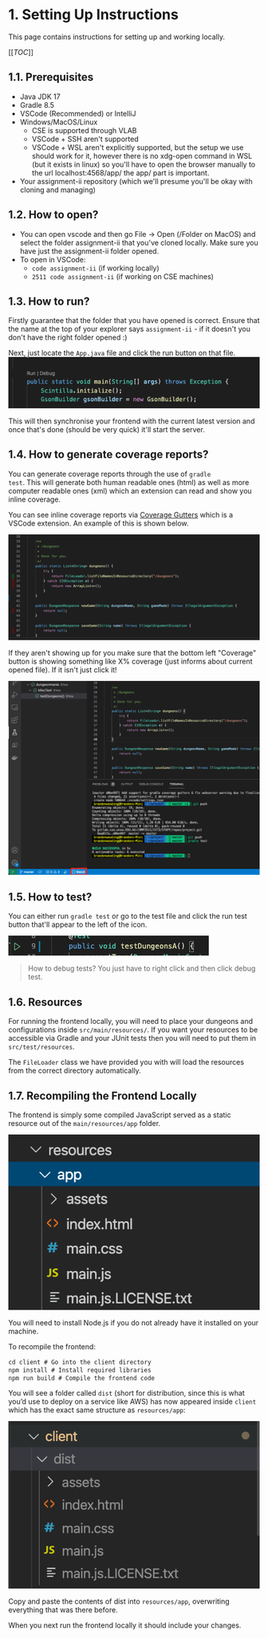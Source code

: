 # 1. Setting Up Instructions

This page contains instructions for setting up and working locally.

[[_TOC_]]

## 1.1. Prerequisites

- Java JDK 17
- Gradle 8.5
- VSCode (Recommended) or IntelliJ
- Windows/MacOS/Linux
  - CSE is supported through VLAB
  - VSCode + SSH aren't supported
  - VSCode + WSL aren't explicitly supported, but the setup we use should work for it, however there is no xdg-open command in WSL (but it exists in linux) so you'll have to open the browser manually to the url localhost:4568/app/ the app/ part is important.
- Your assignment-ii repository (which we'll presume you'll be okay with cloning and managing)

## 1.2. How to open?

- You can open vscode and then go File -> Open (/Folder on MacOS) and select the folder assignment-ii that you've cloned locally.
  Make sure you have just the assignment-ii folder opened.
- To open in VSCode:
  - `code assignment-ii` (if working locally)
  - `2511 code assignment-ii` (if working on CSE machines)

## 1.3. How to run?

Firstly guarantee that the folder that you have opened is correct. Ensure that the name at the top of your explorer says <code>assignment-ii</code> - if it doesn't you don't have the right folder opened :)

Next, just locate the <code>App.java</code> file and click the run button on that file.
![](images/setup1.png)

This will then synchronise your frontend with the current latest version and once that's done (should be very quick) it'll start the server.

## 1.4. How to generate coverage reports?

You can generate coverage reports through the use of <code>gradle test</code>. This will generate both human readable ones (html) as well as more computer readable ones (xml) which an extension can read and show you inline coverage.

You can see inline coverage reports via [Coverage Gutters](https://marketplace.visualstudio.com/items?itemName=ryanluker.vscode-coverage-gutters) which is a VSCode extension. An example of this is shown below.

![](images/setup2.png)

If they aren't showing up for you make sure that the bottom left "Coverage" button is showing something like X% coverage (just informs about current opened file). If it isn't just click it!

![](images/setup3.png)

## 1.5. How to test?

You can either run <code>gradle test</code> or go to the test file and click the run test button that'll appear to the left of the icon.

![](images/setup4.png)

> How to debug tests? You just have to right click and then click debug test.

## 1.6. Resources

For running the frontend locally, you will need to place your dungeons and configurations inside <code>src/main/resources/</code>. If you want your resources to be accessible via Gradle and your JUnit tests then you will need to put them in <code>src/test/resources</code>.

The <code>FileLoader</code> class we have provided you with will load the resources from the correct directory automatically.

## 1.7. Recompiling the Frontend Locally

The frontend is simply some compiled JavaScript served as a static resource out of the <code>main/resources/app</code> folder.

![](images/setup5.png)

You will need to install Node.js if you do not already have it installed on your machine.

To recompile the frontend:

```
cd client # Go into the client directory
npm install # Install required libraries
npm run build # Compile the frontend code
```

You will see a folder called <code>dist</code> (short for distribution, since this is what you’d use to deploy on a service like AWS) has now appeared inside <code>client</code> which has the exact same structure as <code>resources/app</code>:

![](images/setup6.png)

Copy and paste the contents of dist into <code>resources/app</code>, overwriting everything that was there before.

When you next run the frontend locally it should include your changes.
